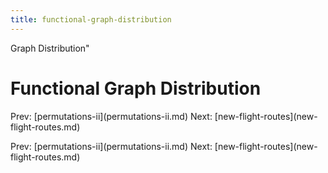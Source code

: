 ```yaml
---
title: functional-graph-distribution
---
```


Graph Distribution\"

# Functional Graph Distribution

Prev: \[permutations-ii](permutations-ii.md) Next:
\[new-flight-routes](new-flight-routes.md)

Prev: \[permutations-ii](permutations-ii.md) Next:
\[new-flight-routes](new-flight-routes.md)
